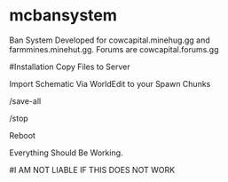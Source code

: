 # mcbansystem
Ban System Developed for cowcapital.minehug.gg and farmmines.minehut.gg. Forums are cowcapital.forums.gg


#Installation
Copy Files to Server

Import Schematic Via WorldEdit to your Spawn Chunks

/save-all

/stop

Reboot

Everything Should Be Working.

#I AM NOT LIABLE IF THIS DOES NOT WORK
